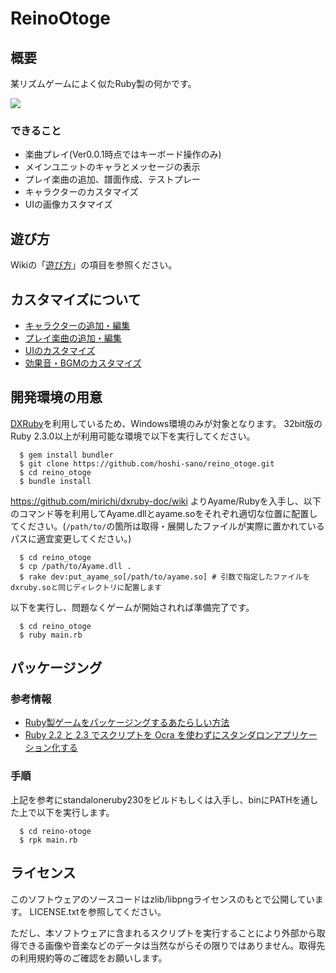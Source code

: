# ReinoOtoge

## 概要

某リズムゲームによく似たRuby製の何かです。

![](https://github.com/hoshi-sano/reino_otoge/wiki/images/preview.gif)

### できること

* 楽曲プレイ(Ver0.0.1時点ではキーボード操作のみ)
* メインユニットのキャラとメッセージの表示
* プレイ楽曲の追加、譜面作成、テストプレー
* キャラクターのカスタマイズ
* UIの画像カスタマイズ

## 遊び方

Wikiの「[遊び方](https://github.com/hoshi-sano/reino_otoge/wiki/how_to_play)」の項目を参照ください。

## カスタマイズについて

* [キャラクターの追加・編集](https://github.com/hoshi-sano/reino_otoge/wiki/custom_character)
* [プレイ楽曲の追加・編集](https://github.com/hoshi-sano/reino_otoge/wiki/custom_music)
* [UIのカスタマイズ](https://github.com/hoshi-sano/reino_otoge/wiki/custom_ui)
* [効果音・BGMのカスタマイズ](https://github.com/hoshi-sano/reino_otoge/wiki/custom_se)

## 開発環境の用意

[DXRuby](http://dxruby.osdn.jp/)を利用しているため、Windows環境のみが対象となります。
32bit版のRuby 2.3.0以上が利用可能な環境で以下を実行してください。

```
  $ gem install bundler
  $ git clone https://github.com/hoshi-sano/reino_otoge.git
  $ cd reino_otoge
  $ bundle install
```

https://github.com/mirichi/dxruby-doc/wiki よりAyame/Rubyを入手し、以下のコマンド等を利用してAyame.dllとayame.soをそれぞれ適切な位置に配置してください。(`/path/to/`の箇所は取得・展開したファイルが実際に置かれているパスに適宜変更してください。)

```
  $ cd reino_otoge
  $ cp /path/to/Ayame.dll .
  $ rake dev:put_ayame_so[/path/to/ayame.so] # 引数で指定したファイルをdxruby.soと同じディレクトリに配置します
```

以下を実行し、問題なくゲームが開始されれば準備完了です。

```
  $ cd reino_otoge
  $ ruby main.rb
```

## パッケージング

### 参考情報

* [Ruby製ゲームをパッケージングするあたらしい方法](http://blog.aotak.me/post/135851139476/ruby%E8%A3%BD%E3%82%B2%E3%83%BC%E3%83%A0%E3%82%92%E3%83%91%E3%83%83%E3%82%B1%E3%83%BC%E3%82%B8%E3%83%B3%E3%82%B0%E3%81%99%E3%82%8B%E3%81%82%E3%81%9F%E3%82%89%E3%81%97%E3%81%84%E6%96%B9%E6%B3%95)
* [Ruby 2.2 と 2.3 でスクリプトを Ocra を使わずにスタンダロンアプリケーション化する](http://blog.aotak.me/post/144865493601/ruby-22-%E3%81%A8-23-%E3%81%A7%E3%82%B9%E3%82%AF%E3%83%AA%E3%83%97%E3%83%88%E3%82%92-ocra-%E3%82%92%E4%BD%BF%E3%82%8F%E3%81%9A%E3%81%AB%E3%82%B9%E3%82%BF%E3%83%B3%E3%83%80%E3%83%AD%E3%83%B3%E3%82%A2%E3%83%97%E3%83%AA%E3%82%B1%E3%83%BC%E3%82%B7%E3%83%A7%E3%83%B3%E5%8C%96%E3%81%99%E3%82%8B)

### 手順

上記を参考にstandaloneruby230をビルドもしくは入手し、binにPATHを通した上で以下を実行します。

```
  $ cd reino-otoge
  $ rpk main.rb
```

## ライセンス

このソフトウェアのソースコードはzlib/libpngライセンスのもとで公開しています。
LICENSE.txtを参照してください。

ただし、本ソフトウェアに含まれるスクリプトを実行することにより外部から取得できる画像や音楽などのデータは当然ながらその限りではありません。取得先の利用規約等のご確認をお願いします。
